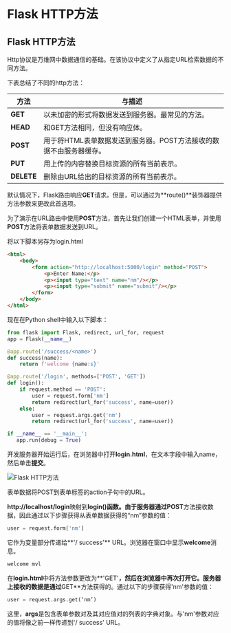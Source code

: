 # Flask HTTP方法

## Flask HTTP方法

Http协议是万维网中数据通信的基础。在该协议中定义了从指定URL检索数据的不同方法。

下表总结了不同的http方法：

| 方法       | 与描述                                                       |
| ---------- | ------------------------------------------------------------ |
| **GET**    | 以未加密的形式将数据发送到服务器。最常见的方法。             |
| **HEAD**   | 和GET方法相同，但没有响应体。                                |
| **POST**   | 用于将HTML表单数据发送到服务器。POST方法接收的数据不由服务器缓存。 |
| **PUT**    | 用上传的内容替换目标资源的所有当前表示。                     |
| **DELETE** | 删除由URL给出的目标资源的所有当前表示。                      |

默认情况下，Flask路由响应**GET**请求。但是，可以通过为**route()**装饰器提供方法参数来更改此首选项。

为了演示在URL路由中使用**POST**方法，首先让我们创建一个HTML表单，并使用**POST**方法将表单数据发送到URL。

将以下脚本另存为login.html

```html
<html>
    <body>
        <form action="http://localhost:5000/login" method="POST">
            <p>Enter Name:</p>
            <p><input type="text" name="nm"/></p>
            <p><input type="submit" name="submit"/></p>
        </form>
    </body>
</html>
```

现在在Python shell中输入以下脚本：

```python
from flask import Flask, redirect, url_for, request
app = Flask(__name__)

@app.route('/success/<name>')
def success(name):
    return f'welcome {name:s}'

@app.route('/login', methods=['POST', 'GET'])
def login():
    if request.method == 'POST':
        user = request.form['nm']
        return redirect(url_for('success', name=user))
    else:
        user = request.args.get('nm')
        return redirect(url_for('success', name=user))

if __name__ == '__main__':
   app.run(debug = True)
```

开发服务器开始运行后，在浏览器中打开**login.html**，在文本字段中输入name，然后单击**提交**。

![Flask HTTP方法](https://atts.w3cschool.cn/attachments/tuploads/flask/post_method_example.jpg)

表单数据将POST到表单标签的action子句中的URL。

**http://localhost/login**映射到**login()**函数。由于服务器通过**POST**方法接收数据，因此通过以下步骤获得从表单数据获得的“nm”参数的值：

```python
user = request.form['nm']
```

它作为变量部分传递给**'/ success'** URL。浏览器在窗口中显示**welcome**消息。

```python
welcome mvl
```

在**login.html**中将方法参数更改为**'GET'**，然后在浏览器中再次打开它。服务器上接收的数据是通过**GET**方法获得的。通过以下的步骤获得'nm'参数的值：

```python
user = request.args.get(‘nm’)
```

这里，**args**是包含表单参数对及其对应值对的列表的字典对象。与'nm'参数对应的值将像之前一样传递到'/ success' URL。

